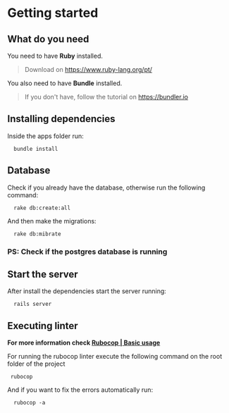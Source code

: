 # Getting started

## What do you need

You need to have **Ruby** installed.
> Download on https://www.ruby-lang.org/pt/

You also need to have **Bundle** installed.
> If you don't have, follow the tutorial on https://bundler.io

## Installing dependencies

Inside the apps folder run:

``` terminal
  bundle install
```

## Database

Check if you already have the database, otherwise run the following command:

``` terminal
  rake db:create:all
```

And then make the migrations:

``` terminal
  rake db:mibrate
```

### PS: Check if the postgres database is running

## Start the server

After install the dependencies start the server running:

``` terminal
  rails server
```

## Executing linter

**For more information check [Rubocop | Basic usage](https://rubocop.readthedocs.io/en/latest/basic_usage/)**

For running the rubocop linter execute the following command on the root folder of the project

``` terminal
 rubocop
```

And if you want to fix the errors automatically run:

```terminal
  rubocop -a
```